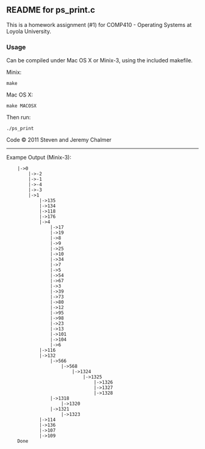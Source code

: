 ## README for ps_print.c

This is a homework assignment (#1) for COMP410 - Operating Systems at Loyola University. 

### Usage
Can be compiled under Mac OS X or Minix-3, using the included makefile. 

Minix:

	make
	
Mac OS X:

	make MACOSX

Then run: 

	./ps_print

Code © 2011 Steven and Jeremy Chalmer 

---

Exampe Output (Minix-3):

		|->0
			|->-2
			|->-1
			|->-4
			|->-3
			|->1
				|->135
				|->134
				|->118
				|->176
				|->4
					|->17
					|->19
					|->8
					|->9
					|->25
					|->10
					|->34
					|->7
					|->5
					|->54
					|->67
					|->3
					|->39
					|->73
					|->80
					|->12
					|->95
					|->98
					|->23
					|->13
					|->101
					|->104
					|->6
				|->116
				|->132
					|->566
						|->568
							|->1324
								|->1325
									|->1326
									|->1327
									|->1328
					|->1318
						|->1320
					|->1321
						|->1323
				|->114
				|->136
				|->107
				|->109
		Done
